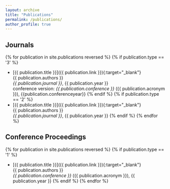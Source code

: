 ```yaml
---
layout: archive
title: "Publications"
permalink: /publications/
author_profile: true
---
```


<!-- {% if site.author.googlescholar %}
  <div class="wordwrap">You can also find my articles on <a href="{{site.author.googlescholar}}">my Google Scholar profile</a>.</div>
{% endif %}

{% include base_path %}

{% for post in site.publications reversed %}
  {% include archive-single.html %}
{% endfor %} -->


## Journals

<!-- {% assign sorted_journal_publications = site.publications.journals reversed %} -->

{% for publication in site.publications reversed %}
{% if publication.type == '3' %}
*  [{{ publication.title }}]({{ publication.link }}){:target="_blank"}  
   {{ publication.authors }}  
   _{{ publication.journal }}_, {{ publication.year }}  
   conference version: _{{ publication.conference }}_ ({{ publication.acronym }}), {{publication.conferenceyear}}
{% endif %}
{% if publication.type == '2' %}
*  [{{ publication.title }}]({{ publication.link }}){:target="_blank"}  
   {{ publication.authors }}  
   _{{ publication.journal }}_, {{ publication.year }}
{% endif %}
{% endfor %}


## Conference Proceedings
{% for publication in site.publications reversed %}
{% if publication.type == '1' %}
*  [{{ publication.title }}]({{ publication.link }}){:target="_blank"}  
   {{ publication.authors }}  
   _{{ publication.conference }}_ ({{ publication.acronym }}), {{ publication.year }}
{% endif %}
{% endfor %}
